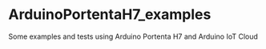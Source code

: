 # ArduinoPortentaH7_examples
Some examples and tests using Arduino Portenta H7 and Arduino IoT Cloud
